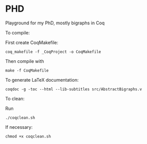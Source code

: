# PHD

Playground for my PhD, mostly bigraphs in Coq

To compile:

First create CoqMakefile:

    coq_makefile -f _CoqProject -o CoqMakefile

Then compile with

    make -f CoqMakefile

To generate LaTeX documentation: 

    coqdoc -g -toc --html --lib-subtitles src/AbstractBigraphs.v

To clean:

Run

    ./coqclean.sh

If necessary: 

    chmod +x coqclean.sh

